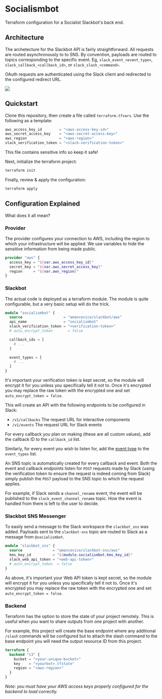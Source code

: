 # Socialismbot

Terraform configuration for a Socialist Slackbot's back end.

## Architecture

The archetecture for the Slackbot API is fairly straightforward. All requests are routed asynchronously to to SNS. By convention, payloads are routed to topics corresponding to the specific event. Eg, `slack_event_<event_type>`, `slack_callback_<callback_id>`, or `slack_slash_<command>`.

OAuth requests are authenticated using the Slack client and redirected to the configured redirect URL.

<img src="https://github.com/amancevice/terraform-aws-slackbot/blob/master/docs/images/arch.png?raw=true"></img>

## Quickstart

Clone this repository, then create a file called `terraform.tfvars`. Use the following as a template:

```terraform
aws_access_key_id        = "<aws-access-key-id>"
aws_secret_access_key    = "<aws-secret-access-key>"
aws_region               = "<aws-region>"
slack_verification_token = "<slack-verification-token>"
```

This file contains sensitive info so keep it safe!

Next, initialize the terraform project:

```bash
terraform init
```

Finally, review & apply the configuration:

```bash
terraform apply
```

## Configuration Explained

What does it all mean?

### Provider

The provider configures your connection to AWS, including the region to which your infrastructure will be applied. We use variables to hide the sensitive information from being made public.

```terraform
provider "aws" {
  access_key = "${var.aws_access_key_id}"
  secret_key = "${var.aws_secret_access_key}"
  region     = "${var.aws_region}"
}
```

### Slackbot

The actual code is deployed as a terraform module. The module is quite configurable, but a very basic setup will do the trick.

```terraform
module "socialismbot" {
  source                   = "amancevice/slackbot/aws"
  api_name                 = "socialismbot"
  slack_verification_token = "<verification-token>"
  # auto_encrypt_token       = false

  callback_ids = [
    # ...
  ]

  event_types = [
    # ...
  ]
}
```

It's important your verification token is kept secret, so the module will encrypt it for you unless you specifically tell it not to. Once it's encrypted you may replace the raw token with the encrypted one and set `auto_encrypt_token = false`.

This will create an API with the following endpoints to be configured in Slack:

- `/v1/callbacks` The request URL for interactive components
- `/v1/events` The request URL for Slack events

For every callback you plan on making (these are all custom values), add the callback ID to the `callback_id` list.

Similarly, for every event you wish to listen for, add the [event type](https://api.slack.com/events) to the `event_types` list.

An SNS topic is automatically created for every callback and event. Both the event and callback endpoints listen for `POST` requests made by Slack (using the verification token to ensure the request is indeed coming from Slack) simply publish the `POST` payload to the SNS topic to which the request applies.

For example, if Slack sends a `channel_rename` event, the event will be published to the `slack_event_channel_rename` topic. How the event is handled from there is left to the user to decide.

### Slackbot SNS Messenger

To easily send a message to the Slack workspace the `slackbot_sns` was added. Payloads sent to the `slackbot-sns` topic are routed to Slack as a message from `@socialismbot`.

```terraform
module "slackbot_sns" {
  source              = "amancevice/slackbot-sns/aws"
  kms_key_id          = "${module.socialismbot.kms_key_id}"
  slack_web_api_token = "<web-api-token>"
  # auto_encrypt_token  = false
}
```

As above, it's important your Web API token is kept secret, so the module will encrypt it for you unless you specifically tell it not to. Once it's encrypted you may replace the raw token with the encrypted one and set `auto_encrypt_token = false`.

### Backend

Terraform has the option to store the state of your project remotely. This is useful when you want to share outputs from one project with another.

For example, this project will create the base endpoint where any additional `/slash` commands will be configured but to attach the slash command to the base endpoint you will need the output resource ID from this project.

```terraform
terraform {
  backend "s3" {
    bucket = "<your-unique-bucket>"
    key    = "<yourbot>.tfstate"
    region = "<aws-region>"
  }
}
```

_Note: you must have your AWS access keys properly configured for the backend to load correctly._

